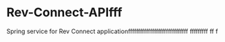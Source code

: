 # Rev-Connect-APIfff
Spring service for Rev Connect applicationffffffffffffffffffffffffffffff
fffffffff
ff
f
